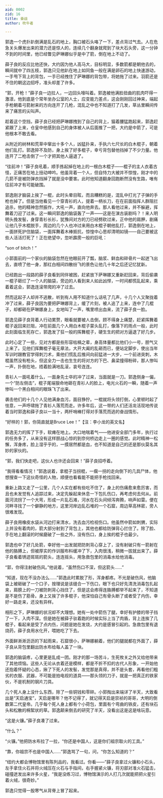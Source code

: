 ```yaml
---
aid: 0002
zid: 16
title: 奋战
author: 吹牛者

---
```




  郭逸一个虎扑趴倒满是乱石的地上，胸口被石头咯了一下，差点背过气去。人在危急关头爆发出来的潜力还是惊人的，连续几个翻身就爬到了块大石头旁，这一分钟不到的时间里，他已经瞥见萨琳娜似乎是中了箭，倒在地上不动了。

  薛子良的反应比他还快，大约因为他人高马大，目标明显，多数箭都是朝他去的，瞬间就中了四五枝，郭逸只见他趴在地上如同鱼一般在满是卵石的地上快速游动，一手甩下背上的背包，一手已经拽住了萨琳娜的背包带，将她拖了过来。羽箭还是不住的朝这边招呼，准头却差了许多。

  “郭，开枪！”薛子良一边拉人，一边回头嚎叫着。郭逸被他满脸扭曲的肌肉吓得一激凛，他到底是个常年坐办公室的人士，应变能力差点，这会刚刚回过神来，端起手枪朝着弓箭射来的方向连开了几枪，混乱之中也不知道打了几发，草丛里瞬间传来了痛苦的尖叫声。

  趁着这个空挡，薛子良已经把萨琳娜拽到了自己的背上，猫着腰猛跑起来，郭逸赶紧跟了上来，仓皇中他感到自己的身体被人从后面推了一把，大约是中箭了，可是他根本不敢去看。

  从附近的树林和荒草中窜出十多个人，凶猛扑来，手执六七尺长的白木棍子，朝着他们乱打。郭逸猝不及防，身上挨了好多棍子，幸亏背包替他挡掉了不少力量。他连开了二枪击倒了一个才把其他人逼退了。

  “往前冲！”薛子良吼着，顺手拣起掉在地上的一根白木棍子——棍子的主人衣着古怪，正痛苦在地上扭动呻吟。他虽背着一个人，但自恃力大被并不惊惶，刚才中的几箭不是被防弹衣挡掉了就是没中要害。此时他知道翻身回跑断然没有生路，唯有往前冲才有可能破围。

  郭逸刚才脑袋上挨了一棍，此时头晕目眩，而且糟糕的是，混乱中打光了子弹的手枪也掉了。但是当他看见一个穿青衫的人，提着一柄长刀，在在前面指挥人群阻拦追杀，他的精神忽然振作，大吼一声，直向他奔去。那人看他过来，并不躲避，挥舞着刀迎了过来。这一瞬间郭逸的脑袋轰了一声——这是在演古装剧吗？！来人明明头挽发髻，身穿青衫长衫，犹豫间对方的刀已经劈砍过来，正中他的肩胛，剧痛让他几乎木棍脱手，周边的几个人也冲过来用白木棍子朝他乱打，郭逸倒在地上，一面拼死护住脑袋，一面挥舞着木棒抵抗，惊惶中心思却清明如镜——自己要被这些人活活打死了！正在绝望中，忽听霹雳一般的巨吼：

  “son of bitch！”

  小郭面前的一个家伙的脑袋忽然在他眼前开了瓢，脑浆、鲜血和碎骨片一起迸飞出去，直喷了他一身，那红白相间四散纷飞的景色让他几十年之后还记忆犹新。

  已经跑出一段路的薛子良看到同伴被困，赶紧放下萨琳娜又重新赶回来，背后偷袭一棍子砸烂了一个人的脑袋，旁边的人看到来人如此凶悍，一时间都慌乱起来，乘着着这会，郭逸连滚带爬的冲了过去。

  然而这起子人却并不逃散，听到有人用不知道什么话吼了几声，十几个人又聚拢着冲了过来，薛子良因为要把萨琳娜背上，缓了片刻，被人追了上来，连中了几棍子，却都砸在萨琳娜身上，女地叫了一声，嘴里喷出血来，流了薛子良一脸。

  郭逸见薛子良背着人行动累赘，眼看就要被人击倒，顾不得身上痛楚，赶紧挥舞着棍子返回来拦阻，冲在前面几个人用白木棍子蒙头乱打，像落下的雨点一般，此时此刻面临生死存亡，郭逸发了狂一般的挥舞棍子，硬生生的把对方逼退了好几步。

  此时心定了一些，见对方都是些形容枯槁之辈，身高体量都比他们小一号，胆气又上来了。见他们挥舞棍子毫无章法，大开大阖的乱砸而已，便站定脚步，使出当年军训时跟教官学得刺刀术，乘他们慌乱后推间向前猛进一大步，一个前进突刺，木棍虽然没有枪头，但这全力一击也生生的将对方的下巴、鼻梁撞得粉碎，那人惨叫一声，扑倒在地，捂着脸满地乱滚，哀号连连。

  青衫人一面吼着什么，一面身先士卒的冲了过来，当面就是一刀。郭逸侧身一偏，一个“防左侧击”，棍子尾端狠命地砸在青衫人的脸上，电光火石的一瞬，随着一声惨叫一个黑白相间的眼珠飞了出来。

  袭击他们的十几个人见他满身血污，面目狰狞。一棍就将头领打倒，心里顿时起了怯意，一声呼啸拖了青衫人落荒而走。许多年后，这一带的人们还活龙活现地传说着当时郭逸和薛子良以一当十，两杆哨棒打得对手落荒而逃的奋战情形。

  “好样的！郭，你简直就是Bruce Lee！”【注：李小龙的英文名】

  郭逸无力的挥了下手，软瘫在地上。大口地喘着气——他进安全部门多年，执行过的任务多了，从来没有这样胆战心惊的到奈何桥边走上一圈的感觉。此时精神一松懈，浑身疼，脸上湿乎乎的，一摸居然都是血，也不知道是自己的还是那伙莫名其妙的家伙的。

  “郭，我们快走吧，这伙人也许还会回来！”薛子良招呼着。

  “我得看看情况！”郭逸说着，拿棍子当拐棍，一瘸一拐的走向倒下的几具尸体，他想搜查一下这伙奇怪的人物，顺便也看看能不能把手枪找回来。

  重新上路又走了一公里，几个人实在都有些吃不住了，身上的伤痛愈来愈厉害，而且也未发觉有人追踪过来，决定先躲起来休息一下包扎伤口，再考虑何去何从。前面河流拐了一个大弯，形成一片乱石滩，河水在石头间倾泻奔腾，响声如雷。便在河畔寻找了一个僻静的地方，这里河岸边乱石堆的一个石窟，周边草高林密，旁人很难发现。

  薛子良用橡皮水袋从河边打来清水，洗去血污检视伤口。他虽然中箭如刺猬，实际上并没有着肉的，箭大部分射到了背包上，其他也都给防弹背心拦住了。除了脸、手在地上翻滚的时候磨破了一些之外，没有伤口，身上挨的棍子也最少。

  郭逸也中了好几处箭，幸好他一出发就把防刺背心穿上了，没有射破只有一箭射在他的胳膊上，但被厚实的作训服布料缓冲了下，入肉很浅，稍微一拔就出来了。薛子良看着锈迹斑斑的箭头，连连摇头，用急救包里的消毒水给他消毒。

  “郭，你得注射破伤风。”他说着，“虽然伤口不深，但这箭头……”

  “知道，现在不没办法么……”郭逸此时累脱了形，浑身都疼。不光是破伤风，他脑袋上被砸破了一个口子，按理说是该缝合一下伤口，眼下也只好先清洗消毒包扎起来，肩膀上的一刀被防刺背心挡住了，但是这会疼得连胳膊都举不起来了，不知道是不是伤了筋骨。身上又挨了许多棍子，他深怕自己有骨头断了或者受了内伤，幸好一路走来，还没有异样。

  相形之下，萨琳娜的状况却不大理想。她有一处中箭伤了腿，幸好有护膝的带子挡了一下，入肉不深。但是她在被薛子驮着跑的时候实际上当了肉盾，背上连挨了几棍子，看起来是受了点内伤，问题是她在发烧，大约是感冒引起的。急救包里有退烧药，薛子良用水化开，喂她吃了下去。

  外面鲜淅淅沥沥的下起雨来，石窟很小，萨琳娜躺着，他们的腿就都在外面了，薛子良从背包里翻出防水布给每人盖了一块。

  郭逸的脑袋疼，心里更是乱成一团。刚才的那一场苦斗，生死攸关之外又给他带来了其他烦恼。这些人无论从衣着还是模样，都是不折不扣的古代人形象，一开始他还抱着怀疑的心态，揪了下死人的发髻，发觉那是真得，并不是头套，再看他们粗劣的衣服、武器，不可能是拍电视的道具——那头领的刀子，就是一把真正的铁家伙，不是机制的钢片刀具。

  几个死人身上没什么东西，除了一些铜钱和零碎。小郭掏出来端详了半天，大致看出是“天启通宝”，天启是哪年？他不记得了，就记得天启是崇祯的哥哥，大明的倒数第二代皇帝。几乎每个死人身上都有个小荷包，里面有个弯曲的铁皮，还有块石头和松散的棉絮状的草。郭逸颠来倒去的研究了半天，没看出这是这是啥玩意。

  “这是火镰。”薛子良凑了过来。

  “什么？”

  “火镰。”他把防水布拉了一拉，“你还是中国人，这是你们祖宗取火的工具。”

  “靠，你祖宗不也是中国人……”郭逸骂了一句，问，“你怎么知道的？”

  “纽约大都会博物馆里有陈列品的，我看过。你看——”薛子良拿过火镰和小石头，左手拿住火石并将火绒压在火石与手指间，右手握紧火镰，将刃部对准火石猛击，碰撞迸发出来许多火星，“我是没练习过，博物馆演示的人打几次就能把把火星引着火绒，很奇妙。”

  郭逸只觉得一股寒气从背脊上冒了起来。



